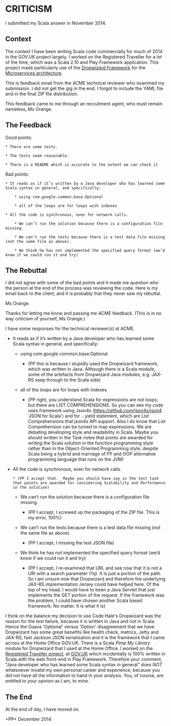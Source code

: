 CRITICISM
===========

I submitted my Scala answer in November 2014.

Context
---------

The context I have been writing Scala code commercially for much of 2014 in the GOV.UK project largely.
I worked on the Registered Traveller for a lot of the time, which was a Scala 2.10 and Play Framework application.
This project made particularly use of the [Dropwizard Framework](http://Dropwizard.io/) for the
[Microservices architecture](http://en.wikipedia.org/wiki/Microservices).



This is feedback email from the ACME technical reviewer who examined my submission. I did not get the gig in the end.
I forgot to include the YAML file and in the final ZIP file distribution.

This feedback came to me through an recruitment agent, who must remain nameless, Ms Orange.

The Feedback
--------------


Good points:

    * There are some tests.

    * The tests seem reasonable.

    * There is a README which is accurate to the extent we can check it

Bad points:

    * It reads as if it’s written by a Java developer who has learned some Scala syntax in general, and specifically:

        * using com.google.common.base.Optional

        * all of the loops are for loops with indexes

    * All the code is synchronous, even for network calls.

        * We can’t run the solution because there is a configuration file missing.

        * We can’t run the tests because there is a test data file missing (not the same file as above).

        * We think he has not implemented the specified query format (we’d know if we could run it and try)


The Rebuttal
-------------

I did not agree with some of the bad points and it made me question who the person at the end of the process was reviewing the code.
Here is my email back to the client, and it is probably that they never saw my rebuttal.

Ms Orange.

Thanks for letting me know and passing me ACME feedback. (This is in no way criticism of yourself, Ms Orange.)

I have some responses for the technical reviewer(s) at ACME.


  * It reads as if it’s written by a Java developer who has learned some Scala syntax in general, and specifically:

    * using com.google.common.base.Optional

        * (PP this is because I stupidly used the Dropwizard framework, which was written in Java. Although there is a Scala module, some of the artefacts from Dropwizard Java modules, e.g. JAX-RS seep through to the Scala side)

    * all of the loops are for loops with indexes

        * (PP right, you understand Scala for expressions are not loops; but there are LIST COMPREHENSIONS. So you can see my code uses framework using Json4s (https://github.com/json4s/json4 'JSON for Scala') and for .. yield statement, which are List Comprehensions that json4s API support. Also I do know that List Comprehension can be turned to map expressions. We are debating developing style and readability in Scala. Maybe you should written in the Task notes that points are awarded for writing the Scala solution in the function programming style rather than in the Object-Oriented Programming style, despite Scala being a hybrid and marriage of FP and OOP alternative programming language that runs on the JVM)

  * All the code is synchronous, even for network calls.

        * (PP I accept that.  Maybe you should have say in the test task that points are awarded for considering Scalability and Performance in the solution)

    * We can’t run the solution because there is a configuration file missing.

        * (PP I accept, I screwed up the packaging of the ZIP file. This is my error, 100%)

    * We can’t run the tests because there is a test data file missing (not the same file as above).

        * (PP I accept, I missing the test JSON file)

    * We think he has not implemented the specified query format (we’d know if we could run it and try)

        * (PP I accept, I re-examined that URL and see now that it is not a URI with a search parameter (?q). It is just a portion of the path. So I am unsure now that Dropwizard and therefore the underlying JAX-RS implementation Jersey could have helped here. Of the top of my head, I would have to been a Java Servlet that just implements the GET portion of the request. If the framework was the problem, I could have chosen another Scala based framework. No matter. It is what it is)


I think on the balance my decision to use Code Hale's Dropwizard was the reason for the test failure, because it is written in Java and not in Scala.
Hence the Guava 'Optional' versus 'Option' disagreement that we have.
Dropwizard has some great benefits like health check, metrics, Jetty and JAX-RS, fast Jackson
JSON serialisation and it is the framework that I came across at the Home Office GOV.UK. There is a
Scala *Pimp My Library* module for Dropwizard that I used at the Home Office. I worked on the [Registered Traveller project](https://www.gov.uk/registered-traveller),
at [GOV.UK](https://www.gov.uk/transformation) which incidentally is 100% written in Scala with the web front-end in Play Framework.
Therefore your comment, "Java developer who has learned some Scala syntax in general" does *NOT*
whatsoever invalid my own personal career and experience,
because you did not have all the information to hand in your analysis.
You, of course, are entitled to your opinion as I am, to mine.


The End
--------

At the end of day, I have moved on.


+PP+ December 2014
